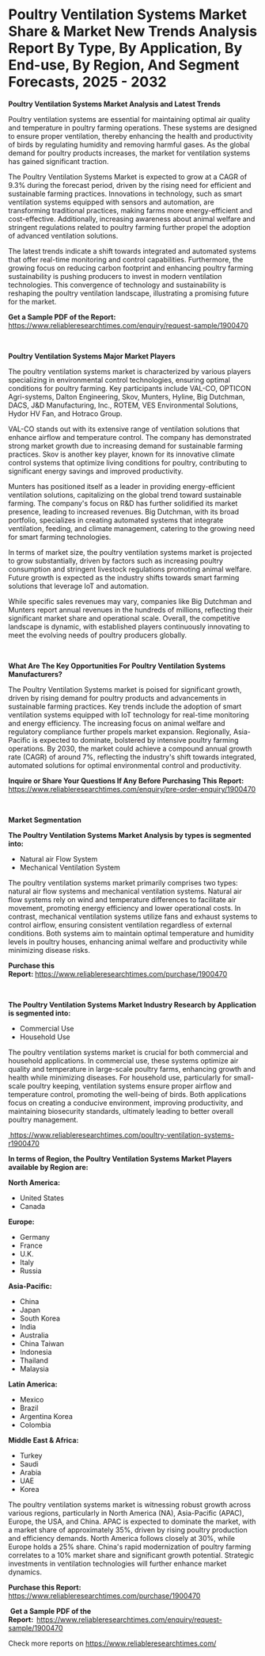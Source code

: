 <p><h1>Poultry Ventilation Systems Market Share & Market New Trends Analysis Report By Type, By Application, By End-use, By Region, And Segment Forecasts, 2025 - 2032</h1></p><p><strong>Poultry Ventilation Systems Market Analysis and Latest Trends</strong></p>
<p><p>Poultry ventilation systems are essential for maintaining optimal air quality and temperature in poultry farming operations. These systems are designed to ensure proper ventilation, thereby enhancing the health and productivity of birds by regulating humidity and removing harmful gases. As the global demand for poultry products increases, the market for ventilation systems has gained significant traction.</p><p>The Poultry Ventilation Systems Market is expected to grow at a CAGR of 9.3% during the forecast period, driven by the rising need for efficient and sustainable farming practices. Innovations in technology, such as smart ventilation systems equipped with sensors and automation, are transforming traditional practices, making farms more energy-efficient and cost-effective. Additionally, increasing awareness about animal welfare and stringent regulations related to poultry farming further propel the adoption of advanced ventilation solutions.</p><p>The latest trends indicate a shift towards integrated and automated systems that offer real-time monitoring and control capabilities. Furthermore, the growing focus on reducing carbon footprint and enhancing poultry farming sustainability is pushing producers to invest in modern ventilation technologies. This convergence of technology and sustainability is reshaping the poultry ventilation landscape, illustrating a promising future for the market.</p></p>
<p><strong>Get a Sample PDF of the Report:&nbsp;</strong> <a href="https://www.reliableresearchtimes.com/enquiry/request-sample/1900470?utm_campaign=2989&utm_medium=2&utm_source=Github&utm_content=ia&utm_term=11042025&utm_id=poultry-ventilation-systems">https://www.reliableresearchtimes.com/enquiry/request-sample/1900470</a></p>
<p>&nbsp;</p>
<p><strong>Poultry Ventilation Systems Major Market Players</strong></p>
<p><p>The poultry ventilation systems market is characterized by various players specializing in environmental control technologies, ensuring optimal conditions for poultry farming. Key participants include VAL-CO, OPTICON Agri-systems, Dalton Engineering, Skov, Munters, Hyline, Big Dutchman, DACS, J&D Manufacturing, Inc., ROTEM, VES Environmental Solutions, Hydor HV Fan, and Hotraco Group.</p><p>VAL-CO stands out with its extensive range of ventilation solutions that enhance airflow and temperature control. The company has demonstrated strong market growth due to increasing demand for sustainable farming practices. Skov is another key player, known for its innovative climate control systems that optimize living conditions for poultry, contributing to significant energy savings and improved productivity.</p><p>Munters has positioned itself as a leader in providing energy-efficient ventilation solutions, capitalizing on the global trend toward sustainable farming. The company's focus on R&D has further solidified its market presence, leading to increased revenues. Big Dutchman, with its broad portfolio, specializes in creating automated systems that integrate ventilation, feeding, and climate management, catering to the growing need for smart farming technologies.</p><p>In terms of market size, the poultry ventilation systems market is projected to grow substantially, driven by factors such as increasing poultry consumption and stringent livestock regulations promoting animal welfare. Future growth is expected as the industry shifts towards smart farming solutions that leverage IoT and automation.</p><p>While specific sales revenues may vary, companies like Big Dutchman and Munters report annual revenues in the hundreds of millions, reflecting their significant market share and operational scale. Overall, the competitive landscape is dynamic, with established players continuously innovating to meet the evolving needs of poultry producers globally.</p></p>
<p>&nbsp;</p>
<p><strong>What Are The Key Opportunities For Poultry Ventilation Systems Manufacturers?</strong></p>
<p><p>The Poultry Ventilation Systems market is poised for significant growth, driven by rising demand for poultry products and advancements in sustainable farming practices. Key trends include the adoption of smart ventilation systems equipped with IoT technology for real-time monitoring and energy efficiency. The increasing focus on animal welfare and regulatory compliance further propels market expansion. Regionally, Asia-Pacific is expected to dominate, bolstered by intensive poultry farming operations. By 2030, the market could achieve a compound annual growth rate (CAGR) of around 7%, reflecting the industry's shift towards integrated, automated solutions for optimal environmental control and productivity.</p></p>
<p><strong>Inquire or Share Your Questions If Any Before Purchasing This Report:</strong> <a href="https://www.reliableresearchtimes.com/enquiry/pre-order-enquiry/1900470?utm_campaign=2989&utm_medium=2&utm_source=Github&utm_content=ia&utm_term=11042025&utm_id=poultry-ventilation-systems">https://www.reliableresearchtimes.com/enquiry/pre-order-enquiry/1900470</a></p>
<p>&nbsp;</p>
<p><strong>Market Segmentation</strong></p>
<p><strong>The Poultry Ventilation Systems Market Analysis by types is segmented into:</strong></p>
<p><ul><li>Natural air Flow System</li><li>Mechanical Ventilation System</li></ul></p>
<p><p>The poultry ventilation systems market primarily comprises two types: natural air flow systems and mechanical ventilation systems. Natural air flow systems rely on wind and temperature differences to facilitate air movement, promoting energy efficiency and lower operational costs. In contrast, mechanical ventilation systems utilize fans and exhaust systems to control airflow, ensuring consistent ventilation regardless of external conditions. Both systems aim to maintain optimal temperature and humidity levels in poultry houses, enhancing animal welfare and productivity while minimizing disease risks.</p></p>
<p><strong>Purchase this Report:&nbsp;</strong><a href="https://www.reliableresearchtimes.com/purchase/1900470?utm_campaign=2989&utm_medium=2&utm_source=Github&utm_content=ia&utm_term=11042025&utm_id=poultry-ventilation-systems">https://www.reliableresearchtimes.com/purchase/1900470</a></p>
<p>&nbsp;</p>
<p><strong>The Poultry Ventilation Systems Market Industry Research by Application is segmented into:</strong></p>
<p><ul><li>Commercial Use</li><li>Household Use</li></ul></p>
<p><p>The poultry ventilation systems market is crucial for both commercial and household applications. In commercial use, these systems optimize air quality and temperature in large-scale poultry farms, enhancing growth and health while minimizing diseases. For household use, particularly for small-scale poultry keeping, ventilation systems ensure proper airflow and temperature control, promoting the well-being of birds. Both applications focus on creating a conducive environment, improving productivity, and maintaining biosecurity standards, ultimately leading to better overall poultry management.</p></p>
<p><a href="https://www.reliableresearchtimes.com/poultry-ventilation-systems-r1900470?utm_campaign=2989&utm_medium=2&utm_source=Github&utm_content=ia&utm_term=11042025&utm_id=poultry-ventilation-systems">&nbsp;https://www.reliableresearchtimes.com/poultry-ventilation-systems-r1900470</a></p>
<p><strong>In terms of Region, the Poultry Ventilation Systems Market Players available by Region are:</strong></p>
<p>
    <p> <strong> North America: </strong>
        <ul>
            <li>United States</li>
            <li>Canada</li>
        </ul>
        </p> 
    <p> <strong> Europe: </strong>
        <ul>
            <li>Germany</li>
            <li>France</li>
            <li>U.K.</li>
            <li>Italy</li>
            <li>Russia</li>
        </ul>
        </p> 
    <p> <strong> Asia-Pacific: </strong>
        <ul>
            <li>China</li>
            <li>Japan</li>
            <li>South Korea</li>
            <li>India</li>
            <li>Australia</li>
            <li>China Taiwan</li>
            <li>Indonesia</li>
            <li>Thailand</li>
            <li>Malaysia</li>
        </ul>
        </p> 
    <p> <strong> Latin America: </strong>
        <ul>
            <li>Mexico</li>
            <li>Brazil</li>
            <li>Argentina Korea</li>
            <li>Colombia</li>
        </ul>
        </p> 
    <p> <strong> Middle East & Africa: </strong>
        <ul>
            <li>Turkey</li>
            <li>Saudi</li>
            <li>Arabia</li>
            <li>UAE</li>
            <li>Korea</li>
        </ul>
    </p>
    </p>
<p><p>The poultry ventilation systems market is witnessing robust growth across various regions, particularly in North America (NA), Asia-Pacific (APAC), Europe, the USA, and China. APAC is expected to dominate the market, with a market share of approximately 35%, driven by rising poultry production and efficiency demands. North America follows closely at 30%, while Europe holds a 25% share. China's rapid modernization of poultry farming correlates to a 10% market share and significant growth potential. Strategic investments in ventilation technologies will further enhance market dynamics.</p></p>
<p><strong>Purchase this Report: </strong><a href="https://www.reliableresearchtimes.com/purchase/1900470?utm_campaign=2989&utm_medium=2&utm_source=Github&utm_content=ia&utm_term=11042025&utm_id=poultry-ventilation-systems">https://www.reliableresearchtimes.com/purchase/1900470</a></p>
<p>&nbsp;<strong>Get a Sample PDF of the Report:&nbsp;&nbsp;</strong><a href="https://www.reliableresearchtimes.com/enquiry/request-sample/1900470?utm_campaign=2989&utm_medium=2&utm_source=Github&utm_content=ia&utm_term=11042025&utm_id=poultry-ventilation-systems">https://www.reliableresearchtimes.com/enquiry/request-sample/1900470</a></p>
<p><strong></strong></p>
<p>Check more reports on <a href="https://www.reliableresearchtimes.com/?utm_campaign=2989&utm_medium=2&utm_source=Github&utm_content=ia&utm_term=11042025&utm_id=poultry-ventilation-systems">https://www.reliableresearchtimes.com/</a></p>